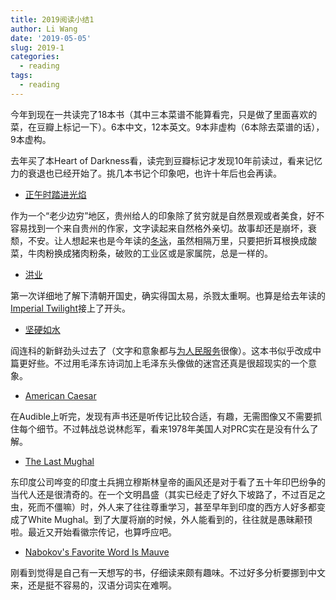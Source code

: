 ```yaml
---
title: 2019阅读小结1
author: Li Wang
date: '2019-05-05'
slug: 2019-1
categories:
  - reading
tags:
  - reading
---
```


今年到现在一共读完了18本书（其中三本菜谱不能算看完，只是做了里面喜欢的菜，在豆瓣上标记一下）。6本中文，12本英文。9本非虚构（6本除去菜谱的话），9本虚构。

去年买了本Heart of Darkness看，读完到豆瓣标记才发现10年前读过，看来记忆力的衰退也已经开始了。挑几本书记个印象吧，也许十年后也会再读。

* [正午时踏进光焰](https://book.douban.com/subject/30346621/)

作为一个“老少边穷”地区，贵州给人的印象除了贫穷就是自然景观或者美食，好不容易找到一个来自贵州的作家，文字读起来自然格外亲切。故事却还是崩坏，衰颓，不安。让人想起来也是今年读的[冬泳](https://book.douban.com/subject/30362170/)，虽然相隔万里，只要把折耳根换成酸菜，牛肉粉换成猪肉粉条，破败的工业区或是家属院，总是一样的。

* [洪业](https://book.douban.com/subject/1132689/)

第一次详细地了解下清朝开国史，确实得国太易，杀戮太重啊。也算是给去年读的[Imperial Twilight](https://book.douban.com/subject/27072297/)接上了开头。

* [坚硬如水](https://book.douban.com/subject/24551457/)

阎连科的新鲜劲头过去了（文字和意象都与[为人民服务](https://projects.zo.uni-heidelberg.de/archive2/DACHS_Leiden/archive/leiden/topical/banned/20050321/www.huanghuagang.org/library/wei_renmin_fuwu.htm)很像）。这本书似乎改成中篇更好些。不过用毛泽东诗词加上毛泽东头像做的迷宫还真是很超现实的一个意象。

* [American Caesar](https://book.douban.com/subject/2282608/)

在Audible上听完，发现有声书还是听传记比较合适，有趣，无需图像又不需要抓住每个细节。不过韩战总说林彪军，看来1978年美国人对PRC实在是没有什么了解。

* [The Last Mughal](https://book.douban.com/subject/1921642/)

东印度公司哗变的印度土兵拥立穆斯林皇帝的画风还是对于看了五十年印巴纷争的当代人还是很清奇的。在一个文明昌盛（其实已经走了好久下坡路了，不过百足之虫，死而不僵嘛）时，外人来了往往尊重学习，甚至早年到印度的西方人好多都变成了White Mughal。到了大厦将崩的时候，外人能看到的，往往就是愚昧颟顸啦。最近又开始看徽宗传记，也算呼应吧。

* [Nabokov's Favorite Word Is Mauve](https://book.douban.com/subject/26994323/)

刚看到觉得是自己有一天想写的书，仔细读来颇有趣味。不过好多分析要挪到中文来，还是挺不容易的，汉语分词实在难啊。











